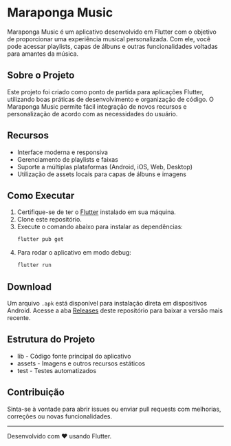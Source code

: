 # Maraponga Music

Maraponga Music é um aplicativo desenvolvido em Flutter com o objetivo de proporcionar uma experiência musical personalizada. Com ele, você pode acessar playlists, capas de álbuns e outras funcionalidades voltadas para amantes da música.

## Sobre o Projeto

Este projeto foi criado como ponto de partida para aplicações Flutter, utilizando boas práticas de desenvolvimento e organização de código. O Maraponga Music permite fácil integração de novos recursos e personalização de acordo com as necessidades do usuário.

## Recursos

- Interface moderna e responsiva  
- Gerenciamento de playlists e faixas  
- Suporte a múltiplas plataformas (Android, iOS, Web, Desktop)  
- Utilização de assets locais para capas de álbuns e imagens  

## Como Executar

1. Certifique-se de ter o [Flutter](https://docs.flutter.dev/get-started/install) instalado em sua máquina.
2. Clone este repositório.
3. Execute o comando abaixo para instalar as dependências:
   ```sh
   flutter pub get
   ```
4. Para rodar o aplicativo em modo debug:
   ```sh
   flutter run
   ```

## Download

Um arquivo `.apk` está disponível para instalação direta em dispositivos Android. Acesse a aba [Releases](https://github.com/MatheusMLNascimento/Maraponga_music/releases) deste repositório para baixar a versão mais recente.

## Estrutura do Projeto

- lib - Código fonte principal do aplicativo  
- assets - Imagens e outros recursos estáticos  
- test - Testes automatizados  

## Contribuição

Sinta-se à vontade para abrir issues ou enviar pull requests com melhorias, correções ou novas funcionalidades.

---

Desenvolvido com ❤️ usando Flutter.
